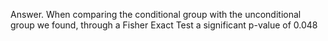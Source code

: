 Answer. When comparing the conditional group with the unconditional group we found, through a Fisher Exact Test a significant p-value of 0.048

